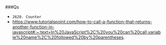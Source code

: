 ###Qs
- `2620. Counter`
- https://www.tutorialspoint.com/how-to-call-a-function-that-returns-another-function-in-javascript#:~:text=In%20JavaScript%2C%20you%20can%20call,variable%20name%2C%20followed%20by%20parentheses.
